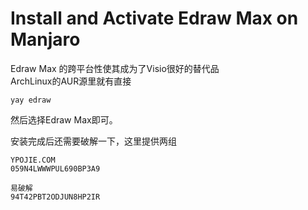 # Install and Activate Edraw Max on Manjaro

Edraw Max 的跨平台性使其成为了Visio很好的替代品  
ArchLinux的AUR源里就有直接  
    
    yay edraw
    
然后选择Edraw Max即可。  
    
安装完成后还需要破解一下，这里提供两组  
    
    YPOJIE.COM
    059N4LWWWPUL690BP3A9
       
    易破解
    94T42PBT2ODJUN8HP2IR


